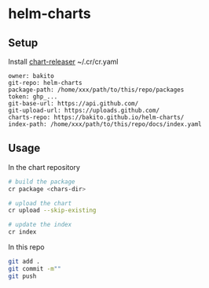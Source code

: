 # helm-charts

## Setup
Install [chart-releaser](https://github.com/helm/chart-releaser)
~/.cr/cr.yaml

```ỳaml
owner: bakito
git-repo: helm-charts
package-path: /home/xxx/path/to/this/repo/packages
token: ghp_...
git-base-url: https://api.github.com/
git-upload-url: https://uploads.github.com/
charts-repo: https://bakito.github.io/helm-charts/
index-path: /home/xxx/path/to/this/repo/docs/index.yaml

```

## Usage

In the chart repository
```bash
# build the package
cr package <chars-dir>

# upload the chart
cr upload --skip-existing

# update the index
cr index
```

In this repo
```bash
git add .
git commit -m""
git push
```
